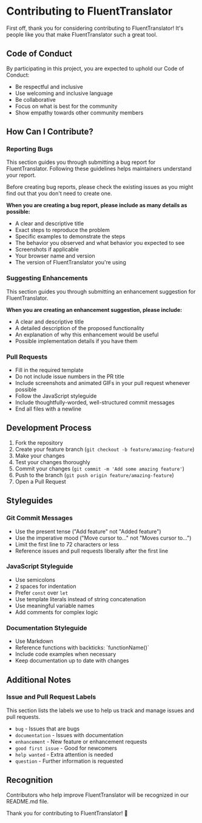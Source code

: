 # Contributing to FluentTranslator

First off, thank you for considering contributing to FluentTranslator! It's people like you that make FluentTranslator such a great tool.

## Code of Conduct

By participating in this project, you are expected to uphold our Code of Conduct:

- Be respectful and inclusive
- Use welcoming and inclusive language
- Be collaborative
- Focus on what is best for the community
- Show empathy towards other community members

## How Can I Contribute?

### Reporting Bugs

This section guides you through submitting a bug report for FluentTranslator. Following these guidelines helps maintainers understand your report.

Before creating bug reports, please check the existing issues as you might find out that you don't need to create one.

**When you are creating a bug report, please include as many details as possible:**

- A clear and descriptive title
- Exact steps to reproduce the problem
- Specific examples to demonstrate the steps
- The behavior you observed and what behavior you expected to see
- Screenshots if applicable
- Your browser name and version
- The version of FluentTranslator you're using

### Suggesting Enhancements

This section guides you through submitting an enhancement suggestion for FluentTranslator.

**When you are creating an enhancement suggestion, please include:**

- A clear and descriptive title
- A detailed description of the proposed functionality
- An explanation of why this enhancement would be useful
- Possible implementation details if you have them

### Pull Requests

- Fill in the required template
- Do not include issue numbers in the PR title
- Include screenshots and animated GIFs in your pull request whenever possible
- Follow the JavaScript styleguide
- Include thoughtfully-worded, well-structured commit messages
- End all files with a newline

## Development Process

1. Fork the repository
2. Create your feature branch (`git checkout -b feature/amazing-feature`)
3. Make your changes
4. Test your changes thoroughly
5. Commit your changes (`git commit -m 'Add some amazing feature'`)
6. Push to the branch (`git push origin feature/amazing-feature`)
7. Open a Pull Request

## Styleguides

### Git Commit Messages

- Use the present tense ("Add feature" not "Added feature")
- Use the imperative mood ("Move cursor to..." not "Moves cursor to...")
- Limit the first line to 72 characters or less
- Reference issues and pull requests liberally after the first line

### JavaScript Styleguide

- Use semicolons
- 2 spaces for indentation
- Prefer `const` over `let`
- Use template literals instead of string concatenation
- Use meaningful variable names
- Add comments for complex logic

### Documentation Styleguide

- Use Markdown
- Reference functions with backticks: \`functionName()\`
- Include code examples when necessary
- Keep documentation up to date with changes

## Additional Notes

### Issue and Pull Request Labels

This section lists the labels we use to help us track and manage issues and pull requests.

- `bug` - Issues that are bugs
- `documentation` - Issues with documentation
- `enhancement` - New feature or enhancement requests
- `good first issue` - Good for newcomers
- `help wanted` - Extra attention is needed
- `question` - Further information is requested

## Recognition

Contributors who help improve FluentTranslator will be recognized in our README.md file.

Thank you for contributing to FluentTranslator! 🎉